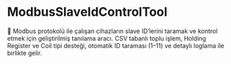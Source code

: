# ModbusSlaveIdControlTool
🧪 Modbus protokolü ile çalışan cihazların slave ID’lerini taramak ve kontrol etmek için geliştirilmiş tanılama aracı. CSV tabanlı toplu işlem, Holding Register ve Coil tipi desteği, otomatik ID taraması (1–11) ve detaylı loglama ile birlikte gelir.
